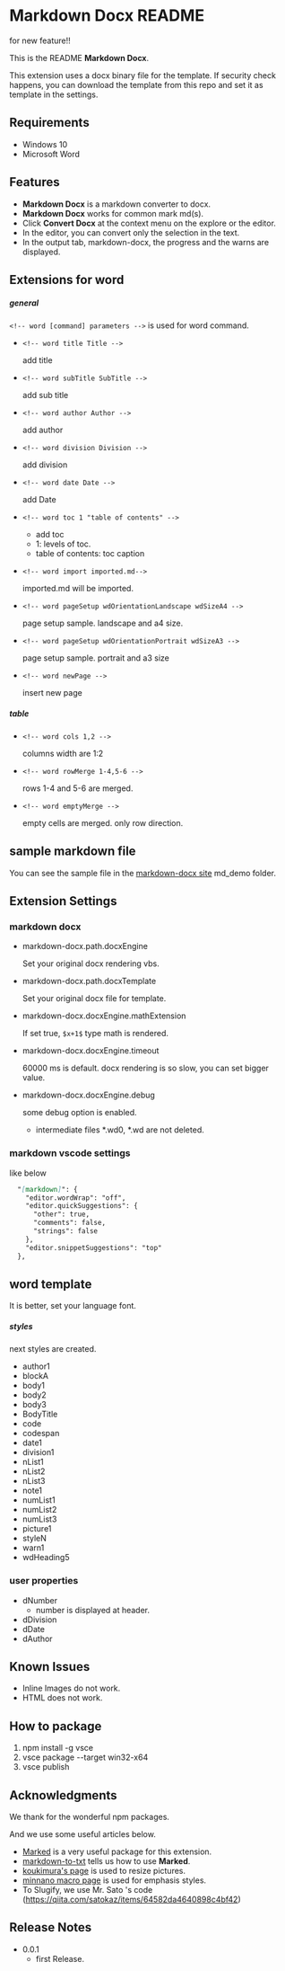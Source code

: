 # Markdown Docx README

for new feature!!

This is the README **Markdown Docx**. 

This extension uses a docx binary file for the template. 
If security check happens, you can download the template from this repo and set it as template in the settings.

## Requirements

* Windows 10
* Microsoft Word

## Features

* **Markdown Docx** is a markdown converter to docx.
* **Markdown Docx** works for common mark md(s).
* Click **Convert Docx** at the context menu on the explore or the editor.
* In the editor, you can convert only the selection in the text.
* In the output tab, markdown-docx, the progress and the warns are displayed.
  
## Extensions for word

##### general

`<!-- word [command] parameters -->` is used for word command.

* `<!-- word title Title -->`

    add title

* `<!-- word subTitle SubTitle -->`
  
    add sub title
* `<!-- word author Author -->`

    add author
* `<!-- word division Division -->`

    add division
* `<!-- word date Date -->`

    add Date
* `<!-- word toc 1 "table of contents" -->`

    * add toc
    * 1: levels of toc.
    * table of contents: toc caption

* `<!-- word import imported.md-->`

  imported.md will be imported.

* `<!-- word pageSetup wdOrientationLandscape wdSizeA4 -->`
  
    page setup sample. landscape and a4 size.

* `<!-- word pageSetup wdOrientationPortrait wdSizeA3 -->`

    page setup sample. portrait and a3 size

* `<!-- word newPage -->`

    insert new page

##### table

* `<!-- word cols 1,2 -->`

    columns width are 1:2

* `<!-- word rowMerge 1-4,5-6 -->`

    rows 1-4 and 5-6 are merged.

* `<!-- word emptyMerge -->`
  
    empty cells are merged. only row direction.

## sample markdown file

You can see the sample file in the [markdown-docx site](https://github.com/toramameseven/markdown-docx) md_demo folder.

## Extension Settings

### markdown docx

* markdown-docx.path.docxEngine

    Set your original docx rendering vbs.

* markdown-docx.path.docxTemplate

    Set your original docx file for template.

* markdown-docx.docxEngine.mathExtension
   
   If set true, `$x+1$` type math is rendered.

* markdown-docx.docxEngine.timeout

    60000 ms is default. docx rendering is so slow, you can set bigger value.

* markdown-docx.docxEngine.debug
   
    some debug option is enabled.

    * intermediate files *.wd0, *.wd are not deleted.
  
### markdown vscode settings

like below

```markdown
  "[markdown]": {
    "editor.wordWrap": "off",
    "editor.quickSuggestions": {
      "other": true,
      "comments": false,
      "strings": false
    },
    "editor.snippetSuggestions": "top"
  },
```

## word template

It is better, set your language font.

##### styles

next styles are created.

* author1
* blockA
* body1
* body2
* body3
* BodyTitle
* code
* codespan
* date1
* division1
* nList1
* nList2
* nList3
* note1
* numList1
* numList2
* numList3
* picture1
* styleN
* warn1
* wdHeading5

### user properties

* dNumber
  * number is displayed at header.
* dDivision
* dDate
* dAuthor

## Known Issues

* Inline Images do not work.
* HTML does not work.

## How to package

1. npm install -g vsce
1. vsce package --target win32-x64
1. vsce publish

## Acknowledgments

We thank for the wonderful npm packages.

And we use some useful articles below. 

* [Marked](https://www.npmjs.com/package/marked) is a very useful package for this extension.
* [markdown-to-txt](https://www.npmjs.com/package/markdown-to-txt) tells us how to use **Marked**.
* [koukimura's page](https://koukimra.com/) is used to resize pictures.
* [minnano macro page](https://www.wordvbalab.com/) is used for emphasis styles.
* To Slugify, we use Mr. Sato 's code (https://qiita.com/satokaz/items/64582da4640898c4bf42)



## Release Notes

* 0.0.1
  * first Release.


